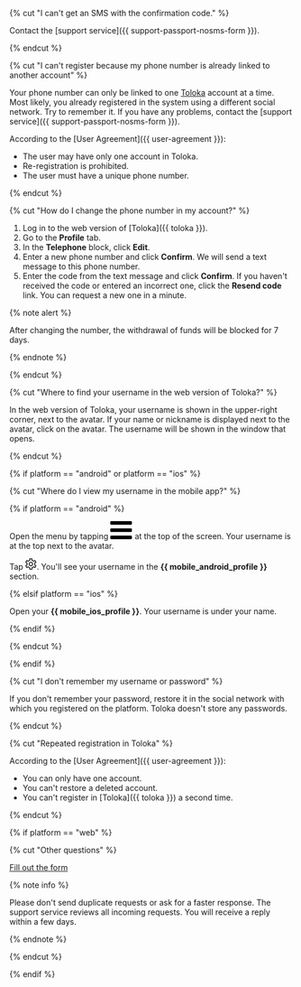 {% cut "I can't get an SMS with the confirmation code." %}

Contact the [support service]({{ support-passport-nosms-form }}).

{% endcut %}

{% cut "I can't register because my phone number is already linked to another account" %}

Your phone number can only be linked to one [Toloka](https://toloka.ai/tolokers/) account at a time. Most likely, you already registered in the system using a different social network. Try to remember it. If you have any problems, contact the [support service]({{ support-passport-nosms-form }}).

According to the [User Agreement]({{ user-agreement }}):

- The user may have only one account in Toloka.
- Re-registration is prohibited.
- The user must have a unique phone number.

{% endcut %}

{% cut "How do I change the phone number in my account?" %}

1. Log in to the web version of [Toloka]({{ toloka }}).
2. Go to the **Profile** tab.
3. In the **Telephone** block, click **Edit**.
4. Enter a new phone number and click **Confirm**. We will send a text message to this phone number.
5. Enter the code from the text message and click **Confirm**. If you haven't received the code or entered an incorrect one, click the **Resend code** link. You can request a new one in a minute.

{% note alert %}

After changing the number, the withdrawal of funds will be blocked for 7 days.

{% endnote %}

{% endcut %}

{% cut "Where to find your username in the web version of Toloka?" %}

In the web version of Toloka, your username is shown in the upper-right corner, next to the avatar. If your name or nickname is displayed next to the avatar, click on the avatar. The username will be shown in the window that opens.

{% endcut %}

{% if platform == "android" or platform == "ios" %}

{% cut "Where do I view my username in the mobile app?" %}

{% if platform == "android" %}

Open the menu by tapping ![](../../../assets/menu.svg) at the top of the screen. Your username is at the top next to the avatar.

Tap ![](../../../assets/settings.png). You'll see your username in the **{{ mobile_android_profile }}** section.

{% elsif platform == "ios" %}

Open your **{{ mobile_ios_profile }}**. Your username is under your name.

{% endif %}

{% endcut %}

{% endif %}

{% cut "I don't remember my username or password" %}

If you don't remember your password, restore it in the social network with which you registered on the platform. Toloka doesn't store any passwords.

{% endcut %}

{% cut "Repeated registration in Toloka" %}

According to the [User Agreement]({{ user-agreement }}):
- You can only have one account.
- You can't restore a deleted account.
- You can't register in [Toloka]({{ toloka }}) a second time.

{% endcut %}

{% if platform == "web" %}

{% cut "Other questions" %}

[Fill out the form](../../../troubleshooting/support.md)

{% note info %}

Please don't send duplicate requests or ask for a faster response. The support service reviews all incoming requests. You will receive a reply within a few days.

{% endnote %}

{% endcut %}

{% endif %}
